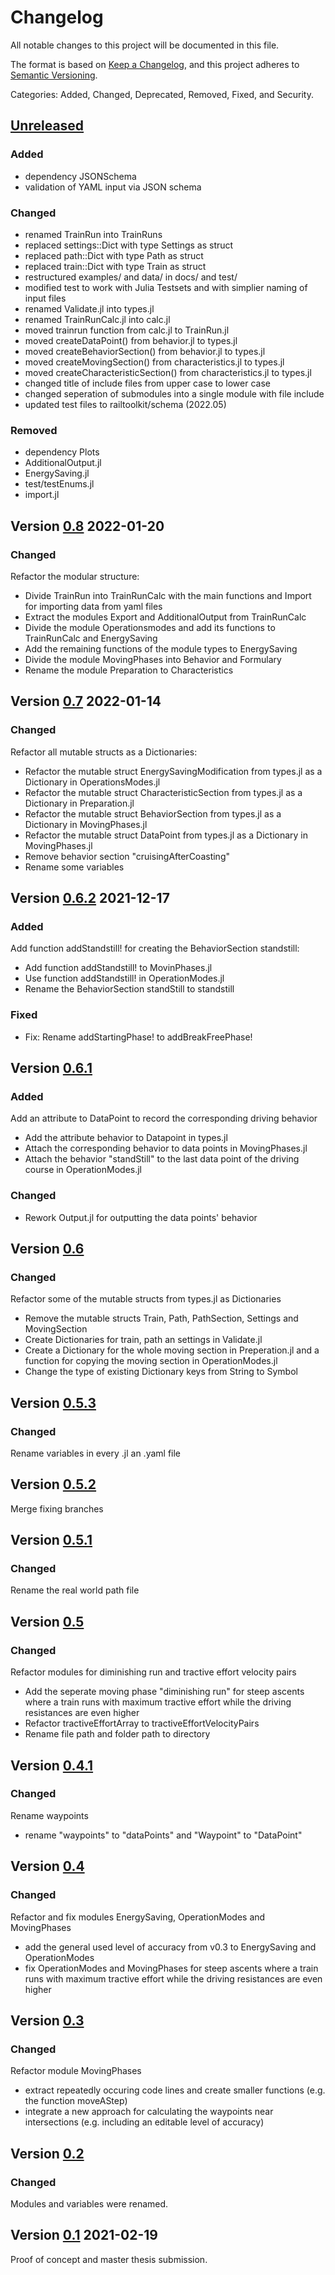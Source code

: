 # Changelog

All notable changes to this project will be documented in this file.

The format is based on [Keep a Changelog](https://keepachangelog.com/en/1.0.0/),
and this project adheres to [Semantic Versioning](https://semver.org/spec/v2.0.0.html).

Categories: Added, Changed, Deprecated, Removed, Fixed, and Security.

## [Unreleased]

### Added
* dependency JSONSchema
* validation of YAML input via JSON schema

### Changed
* renamed TrainRun into TrainRuns
* replaced settings::Dict with type Settings as struct
* replaced path::Dict with type Path as struct
* replaced train::Dict with type Train as struct
* restructured examples/ and data/ in docs/ and test/
* modified test to work with Julia Testsets and with simplier naming of input files
* renamed Validate.jl into types.jl
* renamed TrainRunCalc.jl into calc.jl
* moved trainrun function from calc.jl to TrainRun.jl
* moved createDataPoint() from behavior.jl to types.jl
* moved createBehaviorSection() from behavior.jl to types.jl
* moved createMovingSection() from characteristics.jl to types.jl
* moved createCharacteristicSection() from characteristics.jl to types.jl
* changed title of include files from upper case to lower case
* changed seperation of submodules into a single module with file include
* updated test files to railtoolkit/schema (2022.05)

### Removed
* dependency Plots
* AdditionalOutput.jl
* EnergySaving.jl
* test/testEnums.jl
* import.jl

## Version [0.8] 2022-01-20

### Changed

Refactor the modular structure:
* Divide TrainRun into TrainRunCalc with the main functions and Import for importing data from yaml files
* Extract the modules Export and AdditionalOutput from TrainRunCalc
* Divide the module Operationsmodes and add its functions to TrainRunCalc and EnergySaving
* Add the remaining functions of the module types to EnergySaving
* Divide the module MovingPhases into Behavior and Formulary
* Rename the module Preparation to Characteristics


## Version [0.7] 2022-01-14

### Changed

Refactor all mutable structs as a Dictionaries:
* Refactor the mutable struct EnergySavingModification from types.jl as a Dictionary in OperationsModes.jl
* Refactor the mutable struct CharacteristicSection from types.jl as a Dictionary in Preparation.jl
* Refactor the mutable struct BehaviorSection from types.jl as a Dictionary in MovingPhases.jl
* Refactor the mutable struct DataPoint from types.jl as a Dictionary in MovingPhases.jl
* Remove behavior section "cruisingAfterCoasting"
* Rename some variables


## Version [0.6.2] 2021-12-17

### Added

Add function addStandstill! for creating the BehaviorSection standstill:
* Add function addStandstill! to MovinPhases.jl
* Use function addStandstill! in OperationModes.jl
* Rename the BehaviorSection standStill to standstill

### Fixed

* Fix: Rename addStartingPhase! to addBreakFreePhase!


## Version [0.6.1]

### Added

Add an attribute to DataPoint to record the corresponding driving behavior
* Add the attribute behavior to Datapoint in types.jl
* Attach the corresponding behavior to data points in MovingPhases.jl
* Attach the behavior "standStill" to the last data point of the driving course in OperationModes.jl

### Changed

* Rework Output.jl for outputting the data points' behavior


## Version [0.6]

### Changed

Refactor some of the mutable structs from types.jl as Dictionaries
* Remove the mutable structs Train, Path, PathSection, Settings and MovingSection
* Create Dictionaries for train, path an settings in Validate.jl
* Create a Dictionary for the whole moving section in Preperation.jl and a function for copying the moving section in OperationModes.jl
* Change the type of existing Dictionary keys from String to Symbol


## Version [0.5.3]

### Changed

Rename variables in every .jl an .yaml file


## Version [0.5.2]

Merge fixing branches


## Version [0.5.1]

### Changed

Rename the real world path file


## Version [0.5]

### Changed

Refactor modules for diminishing run and tractive effort velocity pairs
* Add the seperate moving phase "diminishing run" for steep ascents where a train runs with maximum tractive effort while the driving resistances are even higher
* Refactor tractiveEffortArray to tractiveEffortVelocityPairs
* Rename file path and folder path to directory


## Version [0.4.1]

### Changed

Rename waypoints
* rename "waypoints" to "dataPoints" and "Waypoint" to "DataPoint"


## Version [0.4]

### Changed

Refactor and fix modules EnergySaving, OperationModes and MovingPhases
* add the general used level of accuracy from v0.3 to EnergySaving and OperationModes
* fix OperationModes and MovingPhases for steep ascents where a train runs with maximum tractive effort while the driving resistances are even higher


## Version [0.3]

### Changed

Refactor module MovingPhases
* extract repeatedly occuring code lines and create smaller functions (e.g. the function moveAStep)
* integrate a new approach for calculating the waypoints near intersections (e.g. including an editable level of accuracy)


## Version [0.2]

### Changed

Modules and variables were renamed.


## Version [0.1] 2021-02-19

Proof of concept and master thesis submission.


[Unreleased]: https://github.com/railtoolkit/TrainRuns.jl/compare/v0.8...main
[0.8]: https://github.com/railtoolkit/TrainRuns.jl/compare/v0.7...v0.8
[0.7]: https://github.com/railtoolkit/TrainRuns.jl/compare/v0.6.2...v0.7
[0.6.2]: https://github.com/railtoolkit/TrainRuns.jl/compare/v0.6.1...v0.6.2
[0.6.1]: https://github.com/railtoolkit/TrainRuns.jl/compare/v0.6...v0.6.1
[0.6]: https://github.com/railtoolkit/TrainRuns.jl/compare/v0.5.3...v0.6
[0.5.3]: https://github.com/railtoolkit/TrainRuns.jl/compare/v0.5.2...v0.5.3
[0.5.2]: https://github.com/railtoolkit/TrainRuns.jl/compare/v0.5.1...v0.5.2
[0.5.1]: https://github.com/railtoolkit/TrainRuns.jl/compare/v0.5...v0.5.1
[0.5]: https://github.com/railtoolkit/TrainRuns.jl/compare/v0.4.1...v0.5
[0.4.1]: https://github.com/railtoolkit/TrainRuns.jl/compare/v0.4...v0.4.1
[0.4]: https://github.com/railtoolkit/TrainRuns.jl/compare/v0.3...v0.4
[0.3]: https://github.com/railtoolkit/TrainRuns.jl/compare/v0.2...v0.3
[0.2]: https://github.com/railtoolkit/TrainRuns.jl/compare/v0.1...v0.2
[0.1]: https://github.com/railtoolkit/TrainRuns.jl/releases/tag/v0.1